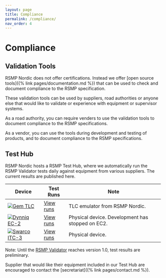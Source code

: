```yaml
---
layout: page
title: Compliance
permalink: /compliance/
nav_order: 4
---
```


# Compliance

## Validation Tools
RSMP Nordic does not offer certifications. Instead we offer [open source tools]({% link pages/documentation.md %}) that can be used to check and document compliance to the RSMP specification.

These validation tools can be used by suppliers, road authorities or anyone else that would like to validate or experience with equipment or supervisor systems.

As a road authority, you can require venders to use the validation tools to document compliance to the RSMP specifications.

As a vendor, you can use the tools during development and testing of products, and to document compliance to the RSMP specifications.

## Test Hub
RSMP Nordic hosts a RSMP Test Hub, where we automatically run the RSMP Validator tests daily against equipment from various suppliers. The current results are published here.

| Device | Test Runs | Note |
|--|--|--|
| [![Gem TLC](https://github.com/rsmp-nordic/rsmp_validator/actions/workflows/gem_tlc.yml/badge.svg?branch=main&event=push)](https://github.com/rsmp-nordic/rsmp_validator/actions/workflows/gem_tlc.yml) | [View runs](https://github.com/rsmp-nordic/rsmp_validator/actions/workflows/gem_tlc.yml?query=branch%3Amaster) | TLC emulator from RSMP Nordic. |
| [![Dynniq EC-2](https://github.com/rsmp-nordic/rsmp_validator/actions/workflows/dynniq_ec2.yml/badge.svg?branch=main&event=schedule)](https://github.com/rsmp-nordic/rsmp_validator/actions/workflows/dynniq_ec2.yml) | [View runs](https://github.com/rsmp-nordic/rsmp_validator/actions/workflows/dynniq_ec2.yml?query=event%3Aschedule) | Physical device. Development has stopped on EC2. |
| [![Swarco ITC-3](https://github.com/rsmp-nordic/rsmp_validator/actions/workflows/swarco_itc3.yml/badge.svg?branch=main&event=schedule)](https://github.com/rsmp-nordic/rsmp_validator/actions/workflows/swarco_itc3.yml) | [View runs](https://github.com/rsmp-nordic/rsmp_validator/actions/workflows/swarco_itc3.yml?query=event%3Aschedule) | Physical device. |

Note: Until the [RSMP Validator](https://github.com/rsmp-nordic/rsmp_validator) reaches version 1.0, test results are preliminary.

Supplier that would like their equipment included in our Test Hub are encouraged to contact the [secretariat]({% link pages/contact.md %}).
